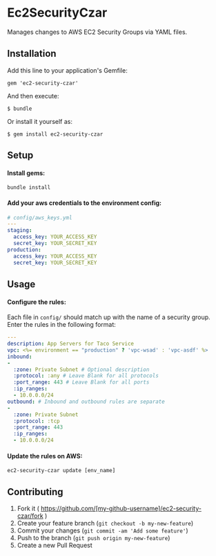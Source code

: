 # Ec2SecurityCzar

Manages changes to AWS EC2 Security Groups via YAML files.

## Installation

Add this line to your application's Gemfile:

    gem 'ec2-security-czar'

And then execute:

    $ bundle

Or install it yourself as:

    $ gem install ec2-security-czar

## Setup
#### Install gems:

```
bundle install
```

#### Add your aws credentials to the environment config:

```yml
# config/aws_keys.yml
---
staging:
  access_key: YOUR_ACCESS_KEY
  secret_key: YOUR_SECRET_KEY
production:
  access_key: YOUR_ACCESS_KEY
  secret_key: YOUR_SECRET_KEY

```

## Usage

#### Configure the rules:
Each file in `config/` should match up with the name of a security group. Enter the rules in the following format:

```yml
---
description: App Servers for Taco Service
vpc: <%= environment == "production" ? 'vpc-wsad' : 'vpc-asdf' %>
inbound:
-
  :zone: Private Subnet # Optional description
  :protocol: :any # Leave Blank for all protocols
  :port_range: 443 # Leave Blank for all ports
  :ip_ranges:
  - 10.0.0.0/24
outbound: # Inbound and outbound rules are separate
-
  :zone: Private Subnet
  :protocol: :tcp
  :port_range: 443
  :ip_ranges:
  - 10.0.0.0/24
```


#### Update the rules on AWS:

```
ec2-security-czar update [env_name]
```

## Contributing

1. Fork it ( https://github.com/[my-github-username]/ec2-security-czar/fork )
2. Create your feature branch (`git checkout -b my-new-feature`)
3. Commit your changes (`git commit -am 'Add some feature'`)
4. Push to the branch (`git push origin my-new-feature`)
5. Create a new Pull Request
